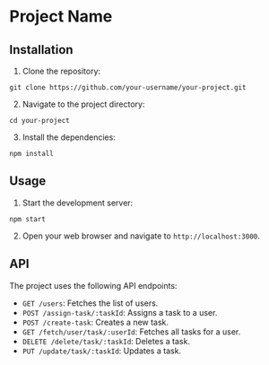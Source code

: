 # Project Name

## Installation

1. Clone the repository:
```
git clone https://github.com/your-username/your-project.git
```
2. Navigate to the project directory:
```
cd your-project
```
3. Install the dependencies:
```
npm install
```

## Usage

1. Start the development server:
```
npm start
```
2. Open your web browser and navigate to `http://localhost:3000`.

## API

The project uses the following API endpoints:

- `GET /users`: Fetches the list of users.
- `POST /assign-task/:taskId`: Assigns a task to a user.
- `POST /create-task`: Creates a new task.
- `GET /fetch/user/task/:userId`: Fetches all tasks for a user.
- `DELETE /delete/task/:taskId`: Deletes a task.
- `PUT /update/task/:taskId`: Updates a task.

